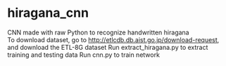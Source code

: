 # hiragana_cnn
CNN made with raw Python to recognize handwritten hiragana <br />
To download dataset, go to http://etlcdb.db.aist.go.jp/download-request, and download the ETL-8G dataset
Run extract_hiragana.py to extract training and testing data
Run cnn.py to train network
